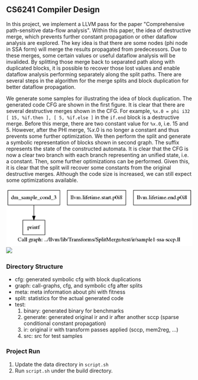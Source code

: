 ## CS6241 Compiler Design

In this project, we implement a LLVM pass for the paper "Comprehensive path-sensitive 
data-flow analysis". Within this paper, the idea of destructive merge, which prevents 
further constant propagation or other dataflow analysis are explored. The key idea is 
that there are some nodes (phi node in SSA form) will merge the results propagated 
from predecessors. Due to these merges, some certain values or useful dataflow analysis 
will be invalided. By splitting those merge back to separated path along with duplicated 
blocks, it is possible to recover those lost values and enable dataflow analysis performing 
separately along the split paths. There are several steps in the algorithm for the merge 
splits and block duplication for better dataflow propagation.

We generate some samples for illustrating the idea of block duplication. The generated code 
CFG are shown in the first figure. It is clear that there are several destructive merges shown 
in the CFG. For example, `%x.0 = phi i32 [ 15, %if.then ], [ 5, %if.else ]` in the `if.end` 
block is a destructive merge. Before this merge, there are two constant value for `%x.0`, 
i.e. 15 and 5. However, after the PHI merge, $\%x.0$ is no longer a constant and thus prevents 
some further optimization. We then perform the split and generate a symbolic representation 
of blocks shown in second graph. The suffix represents the state of the constructed automata. 
It is clear that the CFG is now a clear two branch with each branch representing an unified 
state, i.e. a constant. Then, some further optimizations can be performed. Given this, it is 
clear that the split will recover some constants from the original destructive merges. Although 
the code size is increased, we can still expect some optimizations available.

<img src="/graph/sample1.png" width="800"/>
<img src="/graph/sample1.if.end.png.png" width="800"/>

### Directory Structure
- cfg: generated symbolic cfg with block duplications
- graph: call-graphs, cfg, and symbolic cfg after splits
- meta: meta information about phi with fitness
- split: statistics for the actual generated code
- test: 
    1. binary: generated binary for benchmarks
    2. generate: generated original ir and ir after another sccp (sparse conditional constant propagation)
    3. ir: original ir with transform passes applied (sccp, mem2reg, ...)
    4. src: src for test samples
    
### Project Run
1. Update the data directory in `script.sh`
2. Run `script.sh` under the build directory.